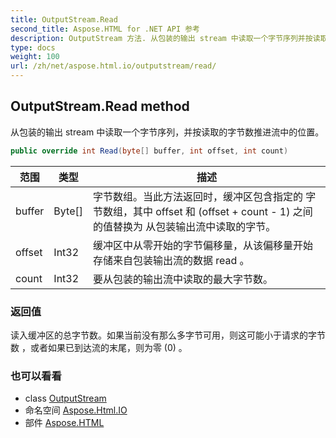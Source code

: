 ```yaml
---
title: OutputStream.Read
second_title: Aspose.HTML for .NET API 参考
description: OutputStream 方法. 从包装的输出 stream 中读取一个字节序列并按读取的字节数推进流中的位置
type: docs
weight: 100
url: /zh/net/aspose.html.io/outputstream/read/
---
```

## OutputStream.Read method

从包装的输出 stream 中读取一个字节序列，并按读取的字节数推进流中的位置。

```csharp
public override int Read(byte[] buffer, int offset, int count)
```

| 范围 | 类型 | 描述 |
| --- | --- | --- |
| buffer | Byte[] | 字节数组。当此方法返回时，缓冲区包含指定的 字节数组，其中 offset 和 (offset + count - 1) 之间的值替换为 从包装输出流中读取的字节。 |
| offset | Int32 | 缓冲区中从零开始的字节偏移量，从该偏移量开始存储来自包装输出流的数据 read 。 |
| count | Int32 | 要从包装的输出流中读取的最大字节数。 |

### 返回值

读入缓冲区的总字节数。如果当前没有那么多字节可用，则这可能小于请求的字节数 ，或者如果已到达流的末尾，则为零 (0) 。

### 也可以看看

* class [OutputStream](../)
* 命名空间 [Aspose.Html.IO](../../outputstream/)
* 部件 [Aspose.HTML](../../../)


